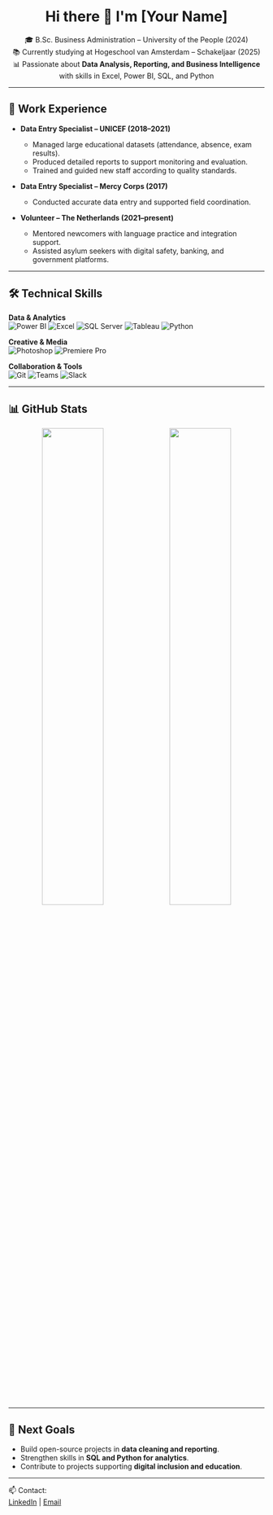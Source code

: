 <div align="center">

# Hi there 👋 I'm [Your Name]

🎓 B.Sc. Business Administration – University of the People (2024)  
📚 Currently studying at Hogeschool van Amsterdam – Schakeljaar (2025)  
📊 Passionate about **Data Analysis, Reporting, and Business Intelligence** with skills in Excel, Power BI, SQL, and Python  

---

</div>

## 💼 Work Experience
- **Data Entry Specialist – UNICEF (2018–2021)**  
  - Managed large educational datasets (attendance, absence, exam results).  
  - Produced detailed reports to support monitoring and evaluation.  
  - Trained and guided new staff according to quality standards.  

- **Data Entry Specialist – Mercy Corps (2017)**  
  - Conducted accurate data entry and supported field coordination.  

- **Volunteer – The Netherlands (2021–present)**  
  - Mentored newcomers with language practice and integration support.  
  - Assisted asylum seekers with digital safety, banking, and government platforms.  

---

## 🛠️ Technical Skills

**Data & Analytics**  
![Power BI](https://img.shields.io/badge/PowerBI-F2C811?style=flat&logo=powerbi&logoColor=black)
![Excel](https://img.shields.io/badge/Excel-217346?style=flat&logo=microsoft-excel&logoColor=white)
![SQL Server](https://img.shields.io/badge/SQL%20Server-CC2927?style=flat&logo=microsoftsqlserver&logoColor=white)
![Tableau](https://img.shields.io/badge/Tableau-E97627?style=flat&logo=tableau&logoColor=white)
![Python](https://img.shields.io/badge/Python-3776AB?style=flat&logo=python&logoColor=white)

**Creative & Media**  
![Photoshop](https://img.shields.io/badge/Adobe%20Photoshop-31A8FF?style=flat&logo=Adobe%20Photoshop&logoColor=black)
![Premiere Pro](https://img.shields.io/badge/Adobe%20Premiere%20Pro-9999FF?style=flat&logo=Adobe%20Premiere%20Pro&logoColor=white)

**Collaboration & Tools**  
![Git](https://img.shields.io/badge/GIT-E44C30?style=flat&logo=git&logoColor=white)
![Teams](https://img.shields.io/badge/Microsoft%20Teams-6264A7?style=flat&logo=microsoft-teams&logoColor=white)
![Slack](https://img.shields.io/badge/Slack-4A154B?style=flat&logo=slack&logoColor=white)

---

## 📊 GitHub Stats

<div align="center">

<img src="https://github-readme-stats.vercel.app/api?username=sary-snh&show_icons=true&theme=radical" width="49%"/>  
<img src="https://github-readme-stats.vercel.app/api/top-langs/?username=sary-snh&layout=compact&theme=radical" width="49%"/>  

</div>


---

## 🎯 Next Goals
- Build open-source projects in **data cleaning and reporting**.  
- Strengthen skills in **SQL and Python for analytics**.  
- Contribute to projects supporting **digital inclusion and education**.  

---

📫 Contact:  
[LinkedIn](https://linkedin.com/in/YOUR_LINKEDIN) | [Email](mailto:YOUR_EMAIL)
